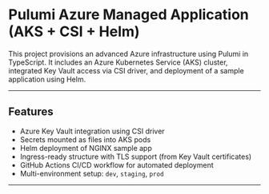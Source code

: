# Pulumi Azure Managed Application (AKS + CSI + Helm)

This project provisions an advanced Azure infrastructure using Pulumi in TypeScript. It includes an Azure Kubernetes Service (AKS) cluster, integrated Key Vault access via CSI driver, and deployment of a sample application using Helm.

---

## Features

- Azure Key Vault integration using CSI driver
- Secrets mounted as files into AKS pods
- Helm deployment of NGINX sample app
- Ingress-ready structure with TLS support (from Key Vault certificates)
- GitHub Actions CI/CD workflow for automated deployment
- Multi-environment setup: `dev`, `staging`, `prod`

---



